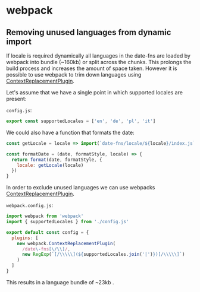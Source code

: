 # webpack

## Removing unused languages from dynamic import

If locale is required dynamically all languages in the date-fns are loaded by webpack into bundle (~160kb) or split across the chunks. This prolongs the build process and increases the amount of space taken. However it is possible to use webpack to trim down languages using [ContextReplacementPlugin].

Let's assume that we have a single point in which supported locales are present:

`config.js`:

```js
export const supportedLocales = ['en', 'de', 'pl', 'it']
```

We could also have a function that formats the date:

```js
const getLocale = locale => import(`date-fns/locale/${locale}/index.js`)

const formatDate = (date, formatStyle, locale) => {
  return format(date, formatStyle, {
    locale: getLocale(locale)
  })
}
```

In order to exclude unused languages we can use webpacks [ContextReplacementPlugin].

`webpack.config.js`:

```js
import webpack from 'webpack'
import { supportedLocales } from './config.js'

export default const config = {
  plugins: [
    new webpack.ContextReplacementPlugin(
      /date\-fns[\/\\]/,
      new RegExp(`[/\\\\\](${supportedLocales.join('|')})[/\\\\\]`)
    )
  ]
}
```

This results in a language bundle of ~23kb .

[ContextReplacementPlugin]: https://webpack.js.org/plugins/context-replacement-plugin/

